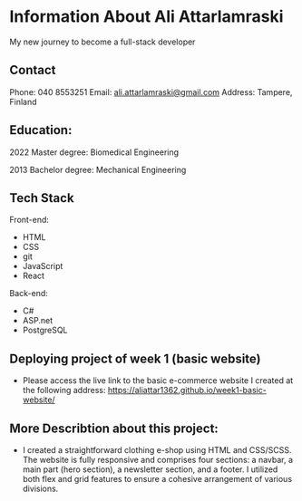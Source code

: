 # Information About **Ali Attarlamraski**

My new journey to become a full-stack developer

## Contact

Phone: 040 8553251
Email: ali.attarlamraski@gmail.com
Address: Tampere, Finland

## Education:

2022
Master degree: Biomedical Engineering

2013
Bachelor degree: Mechanical Engineering

## Tech Stack

Front-end:

- HTML
- CSS
- git
- JavaScript
- React

Back-end:

- C#
- ASP.net
- PostgreSQL

## Deploying project of week 1 (basic website)

- Please access the live link to the basic e-commerce website I created at the following address: https://aliattar1362.github.io/week1-basic-website/

## More Describtion about this project:

- I created a straightforward clothing e-shop using HTML and CSS/SCSS. The website is fully responsive and comprises four sections: a navbar, a main part (hero section), a newsletter section, and a footer. I utilized both flex and grid features to ensure a cohesive arrangement of various divisions.
